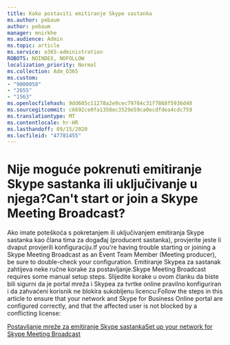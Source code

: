 ```yaml
---
title: Kako postaviti emitiranje Skype sastanka
ms.author: pebaum
author: pebaum
manager: mnirkhe
ms.audience: Admin
ms.topic: article
ms.service: o365-administration
ROBOTS: NOINDEX, NOFOLLOW
localization_priority: Normal
ms.collection: Adm_O365
ms.custom:
- "9000058"
- "2655"
- "1563"
ms.openlocfilehash: 9dd605c11278a2e9cec79784c31f7868f5936d48
ms.sourcegitcommit: c6692ce0fa1358ec3529e59ca0ecdfdea4cdc759
ms.translationtype: MT
ms.contentlocale: hr-HR
ms.lasthandoff: 09/15/2020
ms.locfileid: "47781455"
---
```

# <a name="cant-start-or-join-a-skype-meeting-broadcast"></a><span data-ttu-id="c7a81-102">Nije moguće pokrenuti emitiranje Skype sastanka ili uključivanje u njega?</span><span class="sxs-lookup"><span data-stu-id="c7a81-102">Can't start or join a Skype Meeting Broadcast?</span></span>

<span data-ttu-id="c7a81-103">Ako imate poteškoća s pokretanjem ili uključivanjem emitiranja Skype sastanka kao člana tima za događaj (producent sastanka), provjerite jeste li dvaput provjerili konfiguraciju.</span><span class="sxs-lookup"><span data-stu-id="c7a81-103">If you're having trouble starting or joining a Skype Meeting Broadcast as an Event Team Member (Meeting producer), be sure to double-check your configuration.</span></span> <span data-ttu-id="c7a81-104">Emitiranje Skypea za sastanak zahtijeva neke ručne korake za postavljanje.</span><span class="sxs-lookup"><span data-stu-id="c7a81-104">Skype Meeting Broadcast requires some manual setup steps.</span></span> <span data-ttu-id="c7a81-105">Slijedite korake u ovom članku da biste bili sigurni da je portal mreža i Skypea za tvrtke online pravilno konfiguriran i da zahvaćeni korisnik ne blokira sukobljenu licencu:</span><span class="sxs-lookup"><span data-stu-id="c7a81-105">Follow the steps in this article to ensure that your network and Skype for Business Online portal are configured correctly, and that the affected user is not blocked by a conflicting license:</span></span>

[<span data-ttu-id="c7a81-106">Postavljanje mreže za emitiranje Skype sastanka</span><span class="sxs-lookup"><span data-stu-id="c7a81-106">Set up your network for Skype Meeting Broadcast</span></span>](https://docs.microsoft.com/SkypeForBusiness/set-up-your-network-for-skype-meeting-broadcast/set-up-your-network-for-skype-meeting-broadcast)